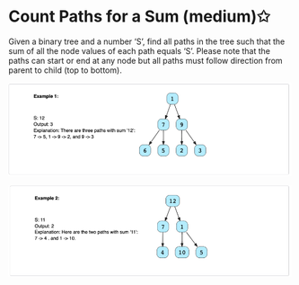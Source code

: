 # Count Paths for a Sum (medium)✩

Given a binary tree and a number ‘S’, find all paths in the tree such that 
the sum of all the node values of each path equals ‘S’. Please note that the 
paths can start or end at any node but all paths must follow direction 
from parent to child (top to bottom).

![Count Paths for a Sum Example 1](./../../../../assets/count_paths_sum_1.png)

![Count Paths for a Sum Example 2](./../../../../assets/count_paths_sum_2.png)

